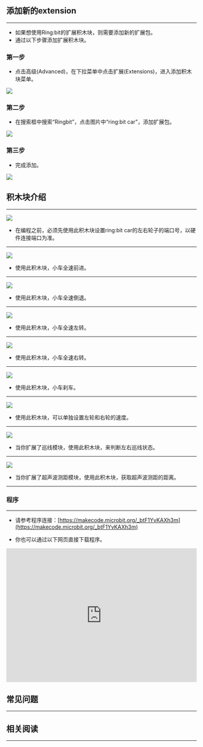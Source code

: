 ## 添加新的extension ##
---
- 如果想使用Ring:bit的扩展积木块，则需要添加新的扩展包。
- 通过以下步骤添加扩展积木块。

### 第一步 ###

- 点击高级(Advanced)，在下拉菜单中点击扩展(Extensions)，进入添加积木块菜单。

![](https://i.imgur.com/Zh5p3Zu.jpg)

### 第二步 ###

- 在搜索框中搜索“Ringbit”，点击图片中“ring:bit car”，添加扩展包。

![](https://i.imgur.com/lScruzy.jpg)

### 第三步 ###

- 完成添加。

![](https://i.imgur.com/ikmJKH8.jpg)

## 积木块介绍 ##
---

![](https://i.imgur.com/GLRp8cK.jpg)

- 在编程之前，必须先使用此积木块设置ring:bit car的左右轮子的端口号，以硬件连接端口为准。

---
![](https://i.imgur.com/Xlg5Ow5.jpg)

- 使用此积木块，小车全速前进。

---
![](https://i.imgur.com/abEXhxg.jpg)

- 使用此积木块，小车全速倒退。

---
![](https://i.imgur.com/x2PMCwM.jpg)

- 使用此积木块，小车全速左转。

---
![](https://i.imgur.com/GYcS0r4.jpg)

- 使用此积木块，小车全速右转。

---
![](https://i.imgur.com/t0OMOyW.jpg)

- 使用此积木块，小车刹车。

---
![](https://i.imgur.com/oRWI7VS.jpg)

- 使用此积木块，可以单独设置左轮和右轮的速度。

---
![](https://i.imgur.com/usA3YAi.jpg)

- 当你扩展了巡线模块，使用此积木块，来判断左右巡线状态。

---
![](https://i.imgur.com/rH9jdAC.jpg)

- 当你扩展了超声波测距模块，使用此积木块，获取超声波测距的距离。

---

### 程序
---
- 请参考程序连接：[https://makecode.microbit.org/_btF1YvKAXh3m](https://makecode.microbit.org/_btF1YvKAXh3m)

- 你也可以通过以下网页直接下载程序。

<div style="position:relative;height:0;padding-bottom:70%;overflow:hidden;"><iframe style="position:absolute;top:0;left:0;width:100%;height:100%;" src="https://makecode.microbit.org/#pub:_btF1YvKAXh3m" frameborder="0" sandbox="allow-popups allow-forms allow-scripts allow-same-origin"></iframe></div>  


## 常见问题
---

## 相关阅读  
---

